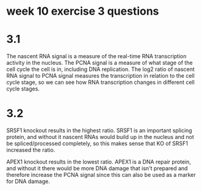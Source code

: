 # week 10 exercise 3 questions

# 3.1
The nascent RNA signal is a measure of the real-time RNA transcription activity in the nucleus. The PCNA signal is a measure of what stage of the cell cycle the cell is in, including DNA replication. The log2 ratio of nascent RNA signal to PCNA signal measures the transcription in relation to the cell cycle stage, so we can see how RNA transcription changes in different cell cycle stages.

# 3.2
SRSF1 knockout results in the highest ratio. SRSF1 is an important splicing protein, and without it nascent RNAs would build up in the nucleus and not be spliced/processed completely, so this makes sense that KO of SRSF1 increased the ratio. 

APEX1 knockout results in the lowest ratio. APEX1 is a DNA repair protein, and without it there would be more DNA damage that isn't prepared and therefore increase the PCNA signal since this can also be used as a marker for DNA damage. 
